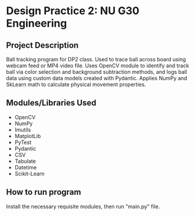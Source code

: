 # Design Practice 2: NU G30 Engineering

## Project Description 
Ball tracking program for DP2 class. Used to trace ball across board using webcam feed or MP4 video file. Uses OpenCV module to identify and track ball via color selection and background subtraction methods, and logs ball data using custom data models created with Pydantic. Applies NumPy and SkLearn math to calculate physical movement properties.

## Modules/Libraries Used
- OpenCV
- NumPy
- Imutils
- MatplotLib
- PyTest
- Pydantic
- CSV
- Tabulate
- Datetime
- Scikit-Learn

## How to run program
Install the necessary requisite modules, then run "main.py" file.
